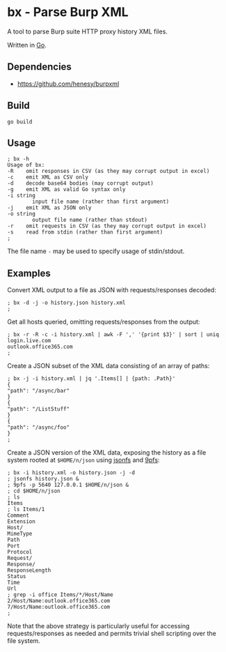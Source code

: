 # bx - Parse Burp XML

A tool to parse Burp suite HTTP proxy history XML files. 

Written in [Go](https://golang.org).

## Dependencies

- https://github.com/henesy/burpxml

## Build

	go build

## Usage

	; bx -h
	Usage of bx:
	-R    omit responses in CSV (as they may corrupt output in excel)
	-c    emit XML as CSV only
	-d    decode base64 bodies (may corrupt output)
	-g    emit XML as valid Go syntax only
	-i string
			input file name (rather than first argument)
	-j    emit XML as JSON only
	-o string
			output file name (rather than stdout)
	-r    omit requests in CSV (as they may corrupt output in excel)
	-s    read from stdin (rather than first argument)
	;

The file name `-` may be used to specify usage of stdin/stdout. 

## Examples

Convert XML output to a file as JSON with requests/responses decoded:

	; bx -d -j -o history.json history.xml
	; 

Get all hosts queried, omitting requests/responses from the output:

	; bx -r -R -c -i history.xml | awk -F ',' '{print $3}' | sort | uniq
	login.live.com
	outlook.office365.com
	;

Create a JSON subset of the XML data consisting of an array of paths:

	; bx -j -i history.xml | jq '.Items[] | {path: .Path}'
	{
	"path": "/async/bar"
	}
	{
	"path": "/ListStuff"
	}
	{
	"path": "/async/foo"
	}
	;

Create a JSON version of the XML data, exposing the history as a file system rooted at `$HOME/n/json` using [jsonfs](https://github.com/droyo/jsonfs) and [9pfs](https://github.com/mischief/9pfs):

	; bx -i history.xml -o history.json -j -d
	; jsonfs history.json &
	; 9pfs -p 5640 127.0.0.1 $HOME/n/json &
	; cd $HOME/n/json
	; ls
	Items
	; ls Items/1
	Comment
	Extension
	Host/
	MimeType
	Path
	Port
	Protocol
	Request/
	Response/
	ResponseLength
	Status
	Time
	Url
	; grep -i office Items/*/Host/Name
	2/Host/Name:outlook.office365.com
	7/Host/Name:outlook.office365.com
	; 

Note that the above strategy is particularly useful for accessing requests/responses as needed and permits trivial shell scripting over the file system. 

